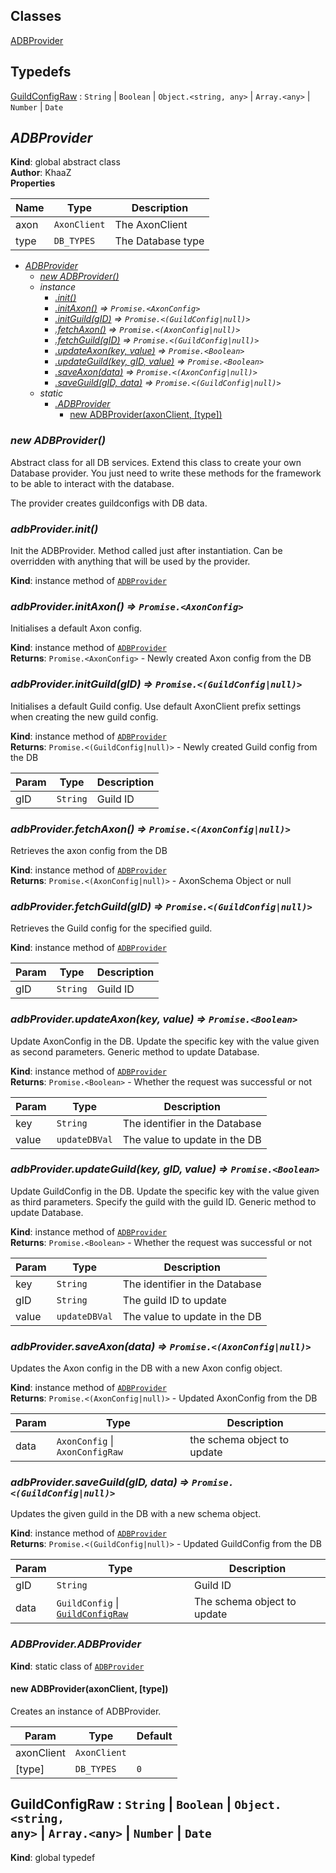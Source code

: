 ## Classes

<dl>
<dt><a href="#ADBProvider">ADBProvider</a></dt>
<dd></dd>
</dl>

## Typedefs

<dl>
<dt><a href="#GuildConfigRaw">GuildConfigRaw</a> : <code>String</code> | <code>Boolean</code> | <code>Object.&lt;string, any&gt;</code> | <code>Array.&lt;any&gt;</code> | <code>Number</code> | <code>Date</code></dt>
<dd></dd>
</dl>

<a name="ADBProvider"></a>

## *ADBProvider*
**Kind**: global abstract class  
**Author**: KhaaZ  
**Properties**

| Name | Type | Description |
| --- | --- | --- |
| axon | <code>AxonClient</code> | The AxonClient |
| type | <code>DB\_TYPES</code> | The Database type |


* *[ADBProvider](#ADBProvider)*
    * *[new ADBProvider()](#new_ADBProvider_new)*
    * _instance_
        * *[.init()](#ADBProvider+init)*
        * *[.initAxon()](#ADBProvider+initAxon) ⇒ <code>Promise.&lt;AxonConfig&gt;</code>*
        * *[.initGuild(gID)](#ADBProvider+initGuild) ⇒ <code>Promise.&lt;(GuildConfig\|null)&gt;</code>*
        * *[.fetchAxon()](#ADBProvider+fetchAxon) ⇒ <code>Promise.&lt;(AxonConfig\|null)&gt;</code>*
        * *[.fetchGuild(gID)](#ADBProvider+fetchGuild) ⇒ <code>Promise.&lt;(GuildConfig\|null)&gt;</code>*
        * *[.updateAxon(key, value)](#ADBProvider+updateAxon) ⇒ <code>Promise.&lt;Boolean&gt;</code>*
        * *[.updateGuild(key, gID, value)](#ADBProvider+updateGuild) ⇒ <code>Promise.&lt;Boolean&gt;</code>*
        * *[.saveAxon(data)](#ADBProvider+saveAxon) ⇒ <code>Promise.&lt;(AxonConfig\|null)&gt;</code>*
        * *[.saveGuild(gID, data)](#ADBProvider+saveGuild) ⇒ <code>Promise.&lt;(GuildConfig\|null)&gt;</code>*
    * _static_
        * *[.ADBProvider](#ADBProvider.ADBProvider)*
            * [new ADBProvider(axonClient, [type])](#new_ADBProvider.ADBProvider_new)

<a name="new_ADBProvider_new"></a>

### *new ADBProvider()*
Abstract class for all DB services.
Extend this class to create your own Database provider.
You just need to write these methods for the framework to be able to interact with the database.

The provider creates guildconfigs with DB data.

<a name="ADBProvider+init"></a>

### *adbProvider.init()*
Init the ADBProvider.
Method called just after instantiation. Can be overridden with anything that will be used by the provider.

**Kind**: instance method of [<code>ADBProvider</code>](#ADBProvider)  
<a name="ADBProvider+initAxon"></a>

### *adbProvider.initAxon() ⇒ <code>Promise.&lt;AxonConfig&gt;</code>*
Initialises a default Axon config.

**Kind**: instance method of [<code>ADBProvider</code>](#ADBProvider)  
**Returns**: <code>Promise.&lt;AxonConfig&gt;</code> - Newly created Axon config from the DB  
<a name="ADBProvider+initGuild"></a>

### *adbProvider.initGuild(gID) ⇒ <code>Promise.&lt;(GuildConfig\|null)&gt;</code>*
Initialises a default Guild config.
Use default AxonClient prefix settings when creating the new guild config.

**Kind**: instance method of [<code>ADBProvider</code>](#ADBProvider)  
**Returns**: <code>Promise.&lt;(GuildConfig\|null)&gt;</code> - Newly created Guild config from the DB  

| Param | Type | Description |
| --- | --- | --- |
| gID | <code>String</code> | Guild ID |

<a name="ADBProvider+fetchAxon"></a>

### *adbProvider.fetchAxon() ⇒ <code>Promise.&lt;(AxonConfig\|null)&gt;</code>*
Retrieves the axon config from the DB

**Kind**: instance method of [<code>ADBProvider</code>](#ADBProvider)  
**Returns**: <code>Promise.&lt;(AxonConfig\|null)&gt;</code> - AxonSchema Object or null  
<a name="ADBProvider+fetchGuild"></a>

### *adbProvider.fetchGuild(gID) ⇒ <code>Promise.&lt;(GuildConfig\|null)&gt;</code>*
Retrieves the Guild config for the specified guild.

**Kind**: instance method of [<code>ADBProvider</code>](#ADBProvider)  

| Param | Type | Description |
| --- | --- | --- |
| gID | <code>String</code> | Guild ID |

<a name="ADBProvider+updateAxon"></a>

### *adbProvider.updateAxon(key, value) ⇒ <code>Promise.&lt;Boolean&gt;</code>*
Update AxonConfig in the DB.
Update the specific key with the value given as second parameters.
Generic method to update Database.

**Kind**: instance method of [<code>ADBProvider</code>](#ADBProvider)  
**Returns**: <code>Promise.&lt;Boolean&gt;</code> - Whether the request was successful or not  

| Param | Type | Description |
| --- | --- | --- |
| key | <code>String</code> | The identifier in the Database |
| value | <code>updateDBVal</code> | The value to update in the DB |

<a name="ADBProvider+updateGuild"></a>

### *adbProvider.updateGuild(key, gID, value) ⇒ <code>Promise.&lt;Boolean&gt;</code>*
Update GuildConfig in the DB.
Update the specific key with the value given as third parameters.
Specify the guild with the guild ID.
Generic method to update Database.

**Kind**: instance method of [<code>ADBProvider</code>](#ADBProvider)  
**Returns**: <code>Promise.&lt;Boolean&gt;</code> - Whether the request was successful or not  

| Param | Type | Description |
| --- | --- | --- |
| key | <code>String</code> | The identifier in the Database |
| gID | <code>String</code> | The guild ID to update |
| value | <code>updateDBVal</code> | The value to update in the DB |

<a name="ADBProvider+saveAxon"></a>

### *adbProvider.saveAxon(data) ⇒ <code>Promise.&lt;(AxonConfig\|null)&gt;</code>*
Updates the Axon config in the DB with a new Axon config object.

**Kind**: instance method of [<code>ADBProvider</code>](#ADBProvider)  
**Returns**: <code>Promise.&lt;(AxonConfig\|null)&gt;</code> - Updated AxonConfig from the DB  

| Param | Type | Description |
| --- | --- | --- |
| data | <code>AxonConfig</code> \| <code>AxonConfigRaw</code> | the schema object to update |

<a name="ADBProvider+saveGuild"></a>

### *adbProvider.saveGuild(gID, data) ⇒ <code>Promise.&lt;(GuildConfig\|null)&gt;</code>*
Updates the given guild in the DB with a new schema object.

**Kind**: instance method of [<code>ADBProvider</code>](#ADBProvider)  
**Returns**: <code>Promise.&lt;(GuildConfig\|null)&gt;</code> - Updated GuildConfig from the DB  

| Param | Type | Description |
| --- | --- | --- |
| gID | <code>String</code> | Guild ID |
| data | <code>GuildConfig</code> \| [<code>GuildConfigRaw</code>](#GuildConfigRaw) | The schema object to update |

<a name="ADBProvider.ADBProvider"></a>

### *ADBProvider.ADBProvider*
**Kind**: static class of [<code>ADBProvider</code>](#ADBProvider)  
<a name="new_ADBProvider.ADBProvider_new"></a>

#### new ADBProvider(axonClient, [type])
Creates an instance of ADBProvider.


| Param | Type | Default |
| --- | --- | --- |
| axonClient | <code>AxonClient</code> |  | 
| [type] | <code>DB\_TYPES</code> | <code>0</code> | 

<a name="GuildConfigRaw"></a>

## GuildConfigRaw : <code>String</code> \| <code>Boolean</code> \| <code>Object.&lt;string, any&gt;</code> \| <code>Array.&lt;any&gt;</code> \| <code>Number</code> \| <code>Date</code>
**Kind**: global typedef  
